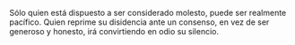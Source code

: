 Sólo quien está dispuesto a ser considerado molesto, puede ser realmente pacífico. Quien reprime su disidencia ante un consenso, en vez de ser generoso y honesto, irá convirtiendo en odio su silencio.